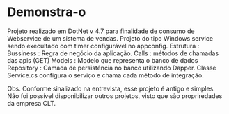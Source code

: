 # Demonstra-o

Projeto realizado em DotNet v 4.7 para  finalidade de consumo de Webservice  de um sistema de vendas. 
Projeto do tipo Windows service  sendo execultado   com timer configurável no appconfig. 
Estrutura :
 Bussiness : Regra de negócio da aplicação. 
 Calls : métodos de chamadas das apis (GET)
 Models : Modelo que representa o banco de dados 
 Repository : Camada de persistência  no banco  utilizando Dapper. 
 Classe Service.cs configura o serviço e chama cada método  de integração. 
 
 
 Obs. Conforme sinalizado na entrevista, esse projeto é antigo  e simples. Não foi possível disponibilizar outros projetos, visto que são propriredades  da empresa CLT.
